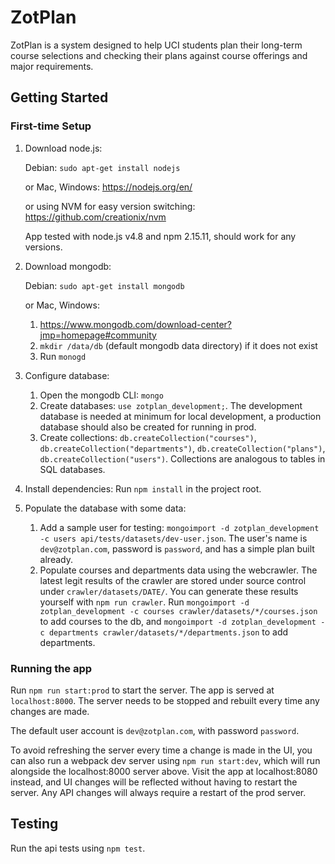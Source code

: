 # ZotPlan

ZotPlan is a system designed to help UCI students plan their long-term course selections and checking their plans against course offerings and major requirements.

## Getting Started

### First-time Setup

1. Download node.js:

   Debian: `sudo apt-get install nodejs`

   or Mac, Windows: https://nodejs.org/en/

   or using NVM for easy version switching: https://github.com/creationix/nvm

   App tested with node.js v4.8 and npm 2.15.11, should work for any versions.

2. Download mongodb:

   Debian: `sudo apt-get install mongodb`

   or Mac, Windows:
   1. https://www.mongodb.com/download-center?jmp=homepage#community
   2. `mkdir /data/db` (default mongodb data directory) if it does not exist
   3. Run `monogd`

3. Configure database:
   1. Open the mongodb CLI: `mongo`
   2. Create databases: `use zotplan_development;`. The development database is needed at minimum for local development, a production database should also be created for running in prod.
   3. Create collections: `db.createCollection("courses")`, `db.createCollection("departments")`, `db.createCollection("plans")`, `db.createCollection("users")`. Collections are analogous to tables in SQL databases.

4. Install dependencies: Run `npm install` in the project root.

5. Populate the database with some data:
   1. Add a sample user for testing: `mongoimport -d zotplan_development -c users api/tests/datasets/dev-user.json`. The user's name is `dev@zotplan.com`, password is `password`, and has a simple plan built already.
   2. Populate courses and departments data using the webcrawler. The latest legit results of the crawler are stored under source control under `crawler/datasets/DATE/`. You can generate these results yourself with `npm run crawler`. Run `mongoimport -d zotplan_development -c courses crawler/datasets/*/courses.json` to add courses to the db, and `mongoimport -d zotplan_development -c departments crawler/datasets/*/departments.json` to add departments.

### Running the app

Run `npm run start:prod` to start the server. The app is served at `localhost:8000`. The server needs to be stopped and rebuilt every time any changes are made.

The default user account is `dev@zotplan.com`, with password `password`.

To avoid refreshing the server every time a change is made in the UI, you can also run a webpack dev server using `npm run start:dev`, which will run alongside the localhost:8000 server above. Visit the app at localhost:8080 instead, and UI changes will be reflected without having to restart the server. Any API changes will always require a restart of the prod server.

## Testing

Run the api tests using `npm test`.
